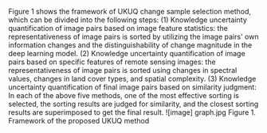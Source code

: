 Figure 1 shows the framework of UKUQ change sample selection method, which can be divided into the following steps: (1) Knowledge uncertainty quantification of image pairs based on image feature statistics: the representativeness of image pairs is sorted by utilizing the image pairs' own information changes and the distinguishability of change magnitude in the deep learning model. (2) Knowledge uncertainty quantification of image pairs based on specific features of remote sensing images: the representativeness of image pairs is sorted using changes in spectral values, changes in land cover types, and spatial complexity.  (3) Knowledge uncertainty quantification of final image pairs based on similarity judgment: In each of the above five methods, one of the most effective sorting is selected, the sorting results are judged for similarity, and the closest sorting results are superimposed to get the final result.
![image] graph.jpg
Figure 1. Framework of the proposed UKUQ method
